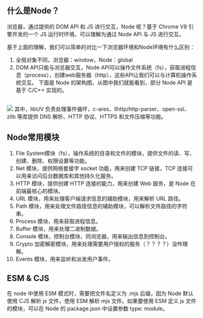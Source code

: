 ## 什么是Node？
浏览器，通过提供的 DOM API 和 JS 进行交互，Node 呢？基于 Chrome V8 引擎开发的一个 JS 运行时环境，可以理解为通过 Node API 与 JS 进行交互。

基于上面的理解，我们可以简单的对比一下浏览器环境和Node环境有什么区别：
1. 全局对象不同，浏览器：window，Node：global
2. DOM API只能与浏览器交互，Node API可以操作文件系统（fs），获取进程信息（process），创建web服务器（http），这些API让我们可以与计算机操作系统交互。
下面是 Node 的架构图，从图中我们就能看到，部分 Node API 是基于 C/C++ 实现的。
<img src="/node.jpg" style="margin-top: 16px" />
其中，libUV 负责处理事件循环，c-ares、llhttp/http-parser、open-ssl、zlib 等库提供 DNS 解析、HTTP 协议、HTTPS 和文件压缩等功能。

## Node常用模块
1. File System模块（fs），操作系统的目录和文件的模块，提供文件的读、写、创建、删除、权限设置等功能。
2. Net 模块，提供网络套接字 socket 功能，用来创建 TCP 链接，TCP 连接可以用来访问后台数据库和其他持久化服务。
3. HTTP 模块，提供创建 HTTP 连接的能力，用来创建 Web 服务，是 Node 在前端最核心的模块。
4. URL 模块，用来处理客户端请求信息的辅助模块，用来解析 URL 路径。
5. Path 模块，用来处理文件路径信息的辅助模块，可以解析文件路径的字符串。
6. Process 模块，用来获取进程信息。
7. Buffer 模块，用来处理二进制数据。
8. Console 模块，控制台模块，同浏览器，用来输出信息到控制台。
9. Crypto 加密解密模块，用来处理需要用户授权的服务（？？？？）没咋理解。
10. Events 模块，用来监听和派发用户事件。

## ESM & CJS
在 node 中使用 ESM 模式时，需要把文件名定义为 .mjs 后缀，因为 Node 默认使用 CJS 解析 js 文件，使用 ESM 解析 mjs 文件。如果要使用 ESM 定义 js 文件的模块，可以在 Node 的 package.json 中设置参数 type: module。